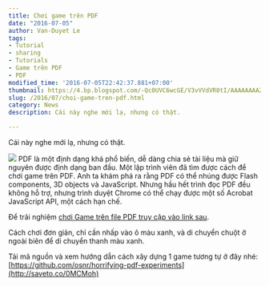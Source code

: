 ```yaml
---
title: Chơi game trên PDF
date: "2016-07-05"
author: Van-Duyet Le
tags:
- Tutorial
- sharing
- Tutorials
- Game trên PDF
- PDF
modified_time: '2016-07-05T22:42:37.881+07:00'
thumbnail: https://4.bp.blogspot.com/-Qc0UVC6wcGE/V3vVVdVR0tI/AAAAAAAAZLg/xGTOIwQY4RM11dliMo5bGa4kvMiOxw4twCK4B/s1600/game-pdf-duyetdev.png
slug: /2016/07/choi-game-tren-pdf.html
category: News
description: Cái này nghe mới lạ, nhưng có thật.

---
```


Cái này nghe mới lạ, nhưng có thật.

[![](https://4.bp.blogspot.com/-Qc0UVC6wcGE/V3vVVdVR0tI/AAAAAAAAZLg/xGTOIwQY4RM11dliMo5bGa4kvMiOxw4twCK4B/s400/game-pdf-duyetdev.png)](https://blog.duyet.net/2016/07/choi-game-tren-pdf.html)
PDF là một định dạng khá phổ biến, dễ dàng chia sẻ tài liệu mà giữ nguyên được định dạng ban đầu. Một lập trình viên đã tìm được cách để chơi game trên PDF. Anh ta khám phá ra rằng PDF có thể nhúng được Flash components, 3D objects và JavaScript. Nhưng hầu hết trình đọc PDF đều không hỗ trợ, nhưng trình duyệt Chrome có thể chạy được một số Acrobat JavaScript API, một cách hạn chế.

Để trải nghiệm [chơi Game trên file PDF truy cập vào link sau](http://saveto.co/u569qM).

Cách chơi đơn giản, chỉ cần nhấp vào ô màu xanh, và di chuyển chuột ở ngoài biên để di chuyển thanh màu xanh.

Tải mã nguồn và xem hướng dẫn cách xây dựng 1 game tương tự ở đây nhé: [https://github.com/osnr/horrifying-pdf-experiments](http://saveto.co/0MCMoh)
